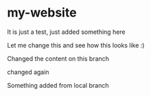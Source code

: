 # my-website

It is just a test, just added something here

Let me change this  and see how this looks like :)

Changed the content on this branch

changed again

Something added from local branch
